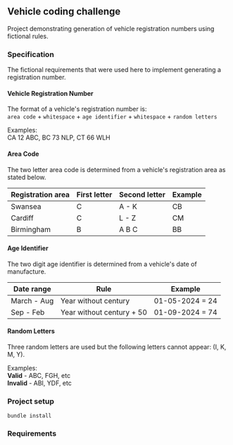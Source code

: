 ## Vehicle coding challenge
Project demonstrating generation of vehicle registration numbers using fictional rules.


### Specification
The fictional requirements that were used here to implement generating a registration number.
#### Vehicle Registration Number
The format of a vehicle's registration number is: <br>
`area code` + `whitespace` + `age identifier` + `whitespace` + `random letters`

Examples:<br>
CA 12 ABC, BC 73 NLP, CT 66 WLH


#### Area Code
The two letter area code is determined from a vehicle's registration area as stated below.

| Registration area | First letter | Second letter | Example |
|-------------------|--------------|---------------|---------|
| Swansea           | C            | A - K         | CB      |
| Cardiff           | C            | L - Z         | CM      |
| Birmingham        | B            | A B C         | BB      |

#### Age Identifier
The two digit age identifier is determined from a vehicle's date of manufacture.

| Date range  | Rule                      | Example         |
|-------------|---------------------------|-----------------|
| March - Aug | Year without century      | 01-05-2024 = 24 |
| Sep - Feb   | Year without century + 50 | 01-09-2024 = 74 |

#### Random Letters
Three random letters are used but the following letters cannot appear: (I, K, M, Y).

Examples: <br>
**Valid** - ABC, FGH, etc <br>
**Invalid** - ABI, YDF, etc


### Project setup
```shell
bundle install
```

### Requirements
